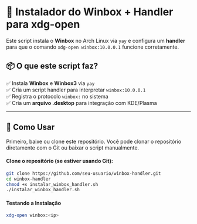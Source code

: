 # 🚀 Instalador do Winbox + Handler para xdg-open

Este script instala o **Winbox** no Arch Linux via `yay` e configura um **handler** para que o comando `xdg-open winbox:10.0.0.1` funcione corretamente.

## 📦 O que este script faz?
✅ Instala **Winbox** e **Winbox3** via `yay`  
✅ Cria um script handler para interpretar `winbox:10.0.0.1`  
✅ Registra o protocolo `winbox:` no sistema  
✅ Cria um **arquivo .desktop** para integração com KDE/Plasma  

---

## 🚀 Como Usar  


Primeiro, baixe ou clone este repositório. Você pode clonar o repositório diretamente com o Git ou baixar o script manualmente.

#### **Clone o repositório (se estiver usando Git)**:
```bash
git clone https://github.com/seu-usuario/winbox-handler.git
cd winbox-handler
chmod +x instalar_winbox_handler.sh
./instalar_winbox_handler.sh
```


#### **Testando a Instalação**
```bash
xdg-open winbox:<ip>
```
